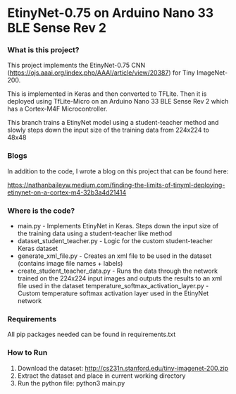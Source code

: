 # EtinyNet-0.75 on Arduino Nano 33 BLE Sense Rev 2

### What is this project?

This project implements the EtinyNet-0.75 CNN (https://ojs.aaai.org/index.php/AAAI/article/view/20387) for Tiny ImageNet-200. 

This is implemented in Keras and then converted to TFLite. Then it is deployed using TfLite-Micro on an Arduino Nano 33 BLE Sense Rev 2 which has a Cortex-M4F Microcontroller.

This branch trains a EtinyNet model using a student-teacher method and slowly steps down the input size of the training data from 224x224 to 48x48

### Blogs

In addition to the code, I wrote a blog on this project that can be found here:

https://nathanbaileyw.medium.com/finding-the-limits-of-tinyml-deploying-etinynet-on-a-cortex-m4-32b3a4d21414

### Where is the code?

* main.py - Implements EtinyNet in Keras. Steps down the input size of the training data using a student-teacher like method
* dataset_student_teacher.py - Logic for the custom student-teacher Keras dataset
* generate_xml_file.py - Creates an xml file to be used in the dataset (contains image file names + labels)
* create_student_teacher_data.py - Runs the data through the network trained on the 224x224 input images and outputs the results to an xml file used in the dataset
temperature_softmax_activation_layer.py - Custom temperature softmax activation layer used in the EtinyNet network


### Requirements

All pip packages needed can be found in requirements.txt

### How to Run

1. Download the dataset: http://cs231n.stanford.edu/tiny-imagenet-200.zip
2. Extract the dataset and place in current working directory
3. Run the python file: python3 main.py
